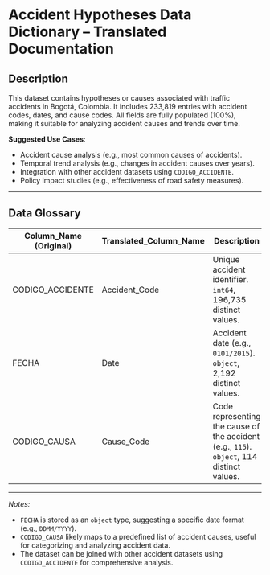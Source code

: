 # Accident Hypotheses Data Dictionary – Translated Documentation  

## Description  
This dataset contains hypotheses or causes associated with traffic accidents in Bogotá, Colombia. It includes 233,819 entries with accident codes, dates, and cause codes. All fields are fully populated (100%), making it suitable for analyzing accident causes and trends over time.  

**Suggested Use Cases**:  
- Accident cause analysis (e.g., most common causes of accidents).  
- Temporal trend analysis (e.g., changes in accident causes over years).  
- Integration with other accident datasets using `CODIGO_ACCIDENTE`.  
- Policy impact studies (e.g., effectiveness of road safety measures).  

---

## Data Glossary  

| Column_Name (Original)       | Translated_Column_Name          | Description                                                                 |
|-------------------------------|----------------------------------|-----------------------------------------------------------------------------|
| CODIGO_ACCIDENTE              | Accident_Code                   | Unique accident identifier. `int64`, 196,735 distinct values.              |
| FECHA                         | Date                            | Accident date (e.g., `0101/2015`). `object`, 2,192 distinct values.        |
| CODIGO_CAUSA                  | Cause_Code                      | Code representing the cause of the accident (e.g., `115`). `object`, 114 distinct values. |

---  
*Notes:*  
- `FECHA` is stored as an `object` type, suggesting a specific date format (e.g., `DDMM/YYYY`).  
- `CODIGO_CAUSA` likely maps to a predefined list of accident causes, useful for categorizing and analyzing accident data.  
- The dataset can be joined with other accident datasets using `CODIGO_ACCIDENTE` for comprehensive analysis.  